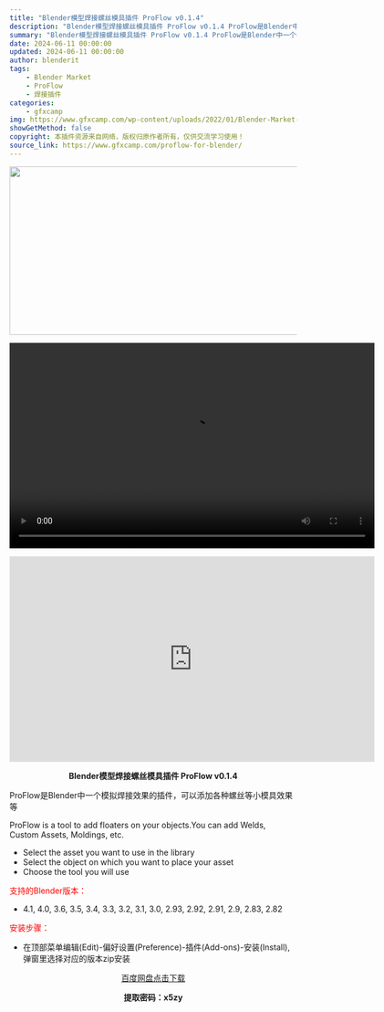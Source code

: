 ```yaml
---
title: "Blender模型焊接螺丝模具插件 ProFlow v0.1.4"
description: "Blender模型焊接螺丝模具插件 ProFlow v0.1.4 ProFlow是Blender中一个模拟焊接效果的插件，可以添加各种螺丝等小模具效果等 ProFlow is a tool to ad..."
summary: "Blender模型焊接螺丝模具插件 ProFlow v0.1.4 ProFlow是Blender中一个模拟焊接效果的插件，可以添加各种螺丝等小模具效果等 ProFlow is a tool to ad..."
date: 2024-06-11 00:00:00
updated: 2024-06-11 00:00:00
author: blenderit
tags: 
    - Blender Market
    - ProFlow
    - 焊接插件
categories:
    - gfxcamp
img: https://www.gfxcamp.com/wp-content/uploads/2022/01/Blender-Market-ProFlow.jpg
showGetMethod: false
copyright: 本插件资源来自网络，版权归原作者所有，仅供交流学习使用！
source_link: https://www.gfxcamp.com/proflow-for-blender/
---
```

<div><p><img decoding="async" class="aligncenter size-full wp-image-101747" src="https://www.gfxcamp.com/wp-content/uploads/2022/01/Blender-Market-ProFlow.jpg" data-src="https://www.gfxcamp.com/wp-content/uploads/2022/01/Blender-Market-ProFlow.jpg" alt="" width="590" height="295" data-srcset="https://www.gfxcamp.com/wp-content/uploads/2022/01/Blender-Market-ProFlow.jpg 590w, https://www.gfxcamp.com/wp-content/uploads/2022/01/Blender-Market-ProFlow-150x75.jpg 150w" data-sizes="(max-width: 590px) 100vw, 590px"><br>
</p><center><div style="width: 640px;" class="wp-video"><!--[if lt IE 9]><script>document.createElement('video');</script><![endif]-->
<video class="wp-video-shortcode" id="video-101746-1" width="640" height="360" preload="true" controls="controls"><source type="video/mp4" src="http://cloud.video.taobao.com/play/u/null/p/1/e/6/t/1/467221295888.mp4?_=1"></source><a href="http://cloud.video.taobao.com/play/u/null/p/1/e/6/t/1/467221295888.mp4">http://cloud.video.taobao.com/play/u/null/p/1/e/6/t/1/467221295888.mp4</a></video></div></center><p style="text-align: center;"><iframe loading="lazy" src="https://player.youku.com/embed/XNTgzNDkyOTgzNg==" width="640" height="360" frameborder="0" allowfullscreen="allowfullscreen" data-mce-fragment="1"></iframe></p><p style="text-align: center;"><strong>Blender模型焊接螺丝模具插件 ProFlow v0.1.4</strong></p><p>ProFlow是Blender中一个模拟焊接效果的插件，可以添加各种螺丝等小模具效果等</p><p>ProFlow is a tool to add floaters on your objects.You can add Welds, Custom Assets, Moldings, etc.</p><ul>
<li>Select the asset you want to use in the library</li>
<li>Select the object on which you want to place your asset</li>
<li>Choose the tool you will use</li>
</ul><p style="text-align: left;"><span style="color: #ff0000;">支持的Blender版本：</span></p><ul>
<li style="text-align: left;">4.1, 4.0, 3.6, 3.5, 3.4, 3.3, 3.2, 3.1, 3.0, 2.93, 2.92, 2.91, 2.9, 2.83, 2.82</li>
</ul><p><span style="color: #ff0000;">安装步骤：</span></p><ul>
<li>在顶部菜单编辑(Edit)-偏好设置(Preference)-插件(Add-ons)-安装(Install),弹窗里选择对应的版本zip安装</li>
</ul><p style="text-align: center;"><a class="maxbutton-3 maxbutton maxbutton-baidu" target="_blank" rel="noopener" href="https://pan.baidu.com/s/1kA1LTEEcRGx4kTPOVXKeLg?pwd=x5zy"><span class="mb-text">百度网盘点击下载</span></a></p><p style="text-align: center;"><strong>提取密码：x5zy</strong></p></div>